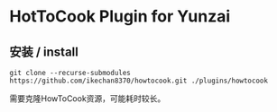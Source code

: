 # HotToCook Plugin for Yunzai

## 安装 / install

`git clone --recurse-submodules https://github.com/ikechan8370/howtocook.git ./plugins/howtocook`

需要克隆HowToCook资源，可能耗时较长。